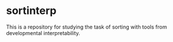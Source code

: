 # sortinterp
This is a repository for studying the task of sorting with tools from developmental interpretability.

